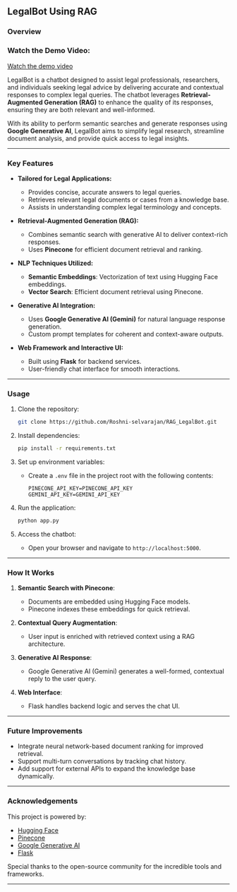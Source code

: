
## LegalBot Using RAG

### Overview
### Watch the Demo Video:
[Watch the demo video](https://drive.google.com/file/d/1n5FQq34yAq1tWP1MZuNhRih6ZoJqYLeO/view?usp=drive_link)

LegalBot is a chatbot designed to assist legal professionals, researchers, and individuals seeking legal advice by delivering accurate and contextual responses to complex legal queries. The chatbot leverages **Retrieval-Augmented Generation (RAG)** to enhance the quality of its responses, ensuring they are both relevant and well-informed.

With its ability to perform semantic searches and generate responses using **Google Generative AI**, LegalBot aims to simplify legal research, streamline document analysis, and provide quick access to legal insights.

---

### Key Features
- **Tailored for Legal Applications:**
  - Provides concise, accurate answers to legal queries.
  - Retrieves relevant legal documents or cases from a knowledge base.
  - Assists in understanding complex legal terminology and concepts.

- **Retrieval-Augmented Generation (RAG):**
  - Combines semantic search with generative AI to deliver context-rich responses.
  - Uses **Pinecone** for efficient document retrieval and ranking.

- **NLP Techniques Utilized:**
  - **Semantic Embeddings**: Vectorization of text using Hugging Face embeddings.
  - **Vector Search**: Efficient document retrieval using Pinecone.

- **Generative AI Integration:**
  - Uses **Google Generative AI (Gemini)** for natural language response generation.
  - Custom prompt templates for coherent and context-aware outputs.

- **Web Framework and Interactive UI:**
  - Built using **Flask** for backend services.
  - User-friendly chat interface for smooth interactions.

---

### Usage
1. Clone the repository:
   ```bash
   git clone https://github.com/Roshni-selvarajan/RAG_LegalBot.git
   ```

2. Install dependencies:
   ```bash
   pip install -r requirements.txt
   ```

3. Set up environment variables:
   - Create a `.env` file in the project root with the following contents:
     ```plaintext
     PINECONE_API_KEY=PINECONE_API_KEY
     GEMINI_API_KEY=GEMINI_API_KEY
     ```

4. Run the application:
   ```bash
   python app.py
   ```

5. Access the chatbot:
   - Open your browser and navigate to `http://localhost:5000`.

---

### How It Works
1. **Semantic Search with Pinecone**:
   - Documents are embedded using Hugging Face models.
   - Pinecone indexes these embeddings for quick retrieval.

2. **Contextual Query Augmentation**:
   - User input is enriched with retrieved context using a RAG architecture.

3. **Generative AI Response**:
   - Google Generative AI (Gemini) generates a well-formed, contextual reply to the user query.

4. **Web Interface**:
   - Flask handles backend logic and serves the chat UI.

---

### Future Improvements
- Integrate neural network-based document ranking for improved retrieval.
- Support multi-turn conversations by tracking chat history.
- Add support for external APIs to expand the knowledge base dynamically.

---

### Acknowledgements
This project is powered by:
- [Hugging Face](https://huggingface.co/)
- [Pinecone](https://www.pinecone.io/)
- [Google Generative AI](https://cloud.google.com/genai)
- [Flask](https://flask.palletsprojects.com/)

Special thanks to the open-source community for the incredible tools and frameworks.

---
